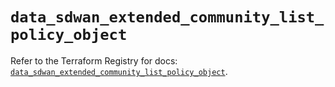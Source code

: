 # `data_sdwan_extended_community_list_policy_object`

Refer to the Terraform Registry for docs: [`data_sdwan_extended_community_list_policy_object`](https://registry.terraform.io/providers/ciscodevnet/sdwan/0.8.0/docs/data-sources/extended_community_list_policy_object).
